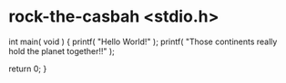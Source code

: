 # rock-the-casbah <stdio.h>

int main( void )
{
  printf( "Hello World!" );
  printf( "Those continents really hold the planet together!!" );
  
  return 0;
}
